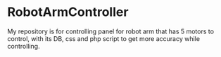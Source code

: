 # RobotArmController
My repository is for controlling panel for robot arm that has 5 motors to control, with its DB, css and php script to get more accuracy while controlling.
